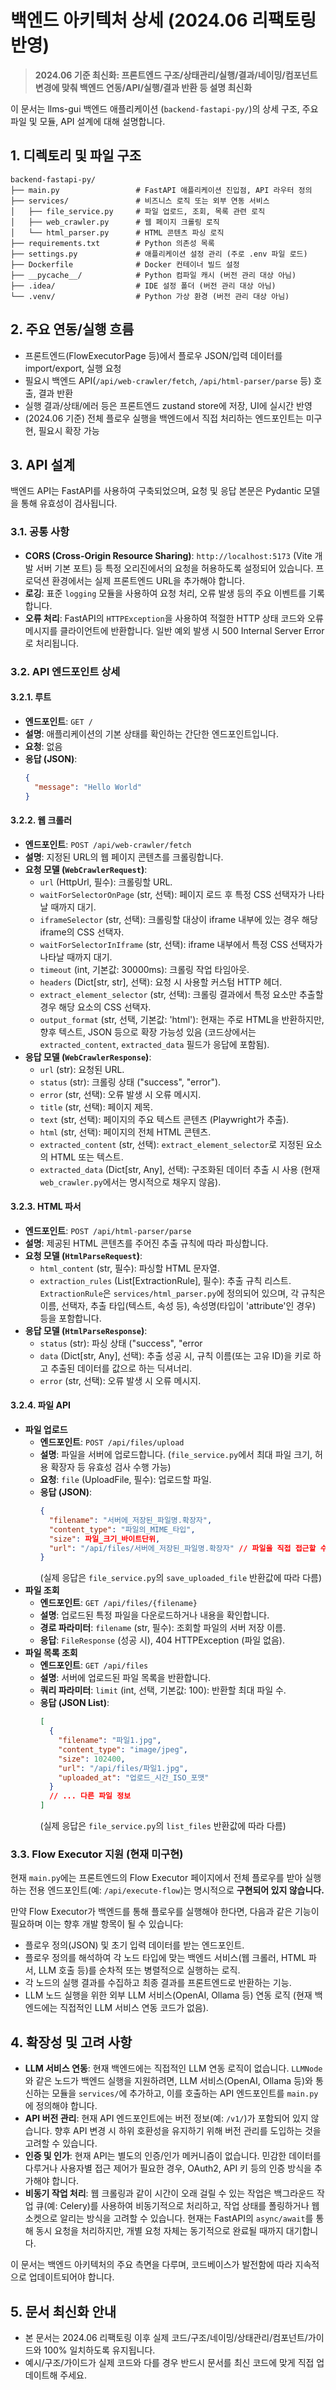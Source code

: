 # 백엔드 아키텍처 상세 (2024.06 리팩토링 반영)

> **2024.06 기준 최신화: 프론트엔드 구조/상태관리/실행/결과/네이밍/컴포넌트 변경에 맞춰 백엔드 연동/API/실행/결과 반환 등 설명 최신화**

이 문서는 llms-gui 백엔드 애플리케이션 (`backend-fastapi-py/`)의 상세 구조, 주요 파일 및 모듈, API 설계에 대해 설명합니다.

## 1. 디렉토리 및 파일 구조

```
backend-fastapi-py/
├── main.py                 # FastAPI 애플리케이션 진입점, API 라우터 정의
├── services/               # 비즈니스 로직 또는 외부 연동 서비스
│   ├── file_service.py     # 파일 업로드, 조회, 목록 관련 로직
│   ├── web_crawler.py      # 웹 페이지 크롤링 로직
│   └── html_parser.py      # HTML 콘텐츠 파싱 로직
├── requirements.txt        # Python 의존성 목록
├── settings.py             # 애플리케이션 설정 관리 (주로 .env 파일 로드)
├── Dockerfile              # Docker 컨테이너 빌드 설정
├── __pycache__/            # Python 컴파일 캐시 (버전 관리 대상 아님)
├── .idea/                  # IDE 설정 폴더 (버전 관리 대상 아님)
└── .venv/                  # Python 가상 환경 (버전 관리 대상 아님)
```

## 2. 주요 연동/실행 흐름

- 프론트엔드(FlowExecutorPage 등)에서 플로우 JSON/입력 데이터를 import/export, 실행 요청
- 필요시 백엔드 API(`/api/web-crawler/fetch`, `/api/html-parser/parse` 등) 호출, 결과 반환
- 실행 결과/상태/에러 등은 프론트엔드 zustand store에 저장, UI에 실시간 반영
- (2024.06 기준) 전체 플로우 실행을 백엔드에서 직접 처리하는 엔드포인트는 미구현, 필요시 확장 가능

## 3. API 설계

백엔드 API는 FastAPI를 사용하여 구축되었으며, 요청 및 응답 본문은 Pydantic 모델을 통해 유효성이 검사됩니다.

### 3.1. 공통 사항

*   **CORS (Cross-Origin Resource Sharing)**: `http://localhost:5173` (Vite 개발 서버 기본 포트) 등 특정 오리진에서의 요청을 허용하도록 설정되어 있습니다. 프로덕션 환경에서는 실제 프론트엔드 URL을 추가해야 합니다.
*   **로깅**: 표준 `logging` 모듈을 사용하여 요청 처리, 오류 발생 등의 주요 이벤트를 기록합니다.
*   **오류 처리**: FastAPI의 `HTTPException`을 사용하여 적절한 HTTP 상태 코드와 오류 메시지를 클라이언트에 반환합니다. 일반 예외 발생 시 500 Internal Server Error로 처리됩니다.

### 3.2. API 엔드포인트 상세

#### 3.2.1. 루트

*   **엔드포인트**: `GET /`
*   **설명**: 애플리케이션의 기본 상태를 확인하는 간단한 엔드포인트입니다.
*   **요청**: 없음
*   **응답 (JSON)**:
    ```json
    {
      "message": "Hello World"
    }
    ```

#### 3.2.2. 웹 크롤러

*   **엔드포인트**: `POST /api/web-crawler/fetch`
*   **설명**: 지정된 URL의 웹 페이지 콘텐츠를 크롤링합니다.
*   **요청 모델 (`WebCrawlerRequest`)**:
    *   `url` (HttpUrl, 필수): 크롤링할 URL.
    *   `waitForSelectorOnPage` (str, 선택): 페이지 로드 후 특정 CSS 선택자가 나타날 때까지 대기.
    *   `iframeSelector` (str, 선택): 크롤링할 대상이 iframe 내부에 있는 경우 해당 iframe의 CSS 선택자.
    *   `waitForSelectorInIframe` (str, 선택): iframe 내부에서 특정 CSS 선택자가 나타날 때까지 대기.
    *   `timeout` (int, 기본값: 30000ms): 크롤링 작업 타임아웃.
    *   `headers` (Dict[str, str], 선택): 요청 시 사용할 커스텀 HTTP 헤더.
    *   `extract_element_selector` (str, 선택): 크롤링 결과에서 특정 요소만 추출할 경우 해당 요소의 CSS 선택자.
    *   `output_format` (str, 선택, 기본값: 'html'): 현재는 주로 HTML을 반환하지만, 향후 텍스트, JSON 등으로 확장 가능성 있음 (코드상에서는 `extracted_content`, `extracted_data` 필드가 응답에 포함됨).
*   **응답 모델 (`WebCrawlerResponse`)**:
    *   `url` (str): 요청된 URL.
    *   `status` (str): 크롤링 상태 ("success", "error").
    *   `error` (str, 선택): 오류 발생 시 오류 메시지.
    *   `title` (str, 선택): 페이지 제목.
    *   `text` (str, 선택): 페이지의 주요 텍스트 콘텐츠 (Playwright가 추출).
    *   `html` (str, 선택): 페이지의 전체 HTML 콘텐츠.
    *   `extracted_content` (str, 선택): `extract_element_selector`로 지정된 요소의 HTML 또는 텍스트.
    *   `extracted_data` (Dict[str, Any], 선택): 구조화된 데이터 추출 시 사용 (현재 `web_crawler.py`에서는 명시적으로 채우지 않음).

#### 3.2.3. HTML 파서

*   **엔드포인트**: `POST /api/html-parser/parse`
*   **설명**: 제공된 HTML 콘텐츠를 주어진 추출 규칙에 따라 파싱합니다.
*   **요청 모델 (`HtmlParseRequest`)**:
    *   `html_content` (str, 필수): 파싱할 HTML 문자열.
    *   `extraction_rules` (List[ExtractionRule], 필수): 추출 규칙 리스트. `ExtractionRule`은 `services/html_parser.py`에 정의되어 있으며, 각 규칙은 이름, 선택자, 추출 타입(텍스트, 속성 등), 속성명(타입이 'attribute'인 경우) 등을 포함합니다.
*   **응답 모델 (`HtmlParseResponse`)**:
    *   `status` (str): 파싱 상태 ("success", "error
    *   `data` (Dict[str, Any], 선택): 추출 성공 시, 규칙 이름(또는 고유 ID)을 키로 하고 추출된 데이터를 값으로 하는 딕셔너리.
    *   `error` (str, 선택): 오류 발생 시 오류 메시지.

#### 3.2.4. 파일 API

*   **파일 업로드**
    *   **엔드포인트**: `POST /api/files/upload`
    *   **설명**: 파일을 서버에 업로드합니다. (`file_service.py`에서 최대 파일 크기, 허용 확장자 등 유효성 검사 수행 가능)
    *   **요청**: `file` (UploadFile, 필수): 업로드할 파일.
    *   **응답 (JSON)**:
        ```json
        {
          "filename": "서버에_저장된_파일명.확장자",
          "content_type": "파일의_MIME_타입",
          "size": 파일_크기_바이트단위,
          "url": "/api/files/서버에_저장된_파일명.확장자" // 파일을 직접 접근할 수 있는 URL
        }
        ```
        (실제 응답은 `file_service.py`의 `save_uploaded_file` 반환값에 따라 다름)
*   **파일 조회**
    *   **엔드포인트**: `GET /api/files/{filename}`
    *   **설명**: 업로드된 특정 파일을 다운로드하거나 내용을 확인합니다.
    *   **경로 파라미터**: `filename` (str, 필수): 조회할 파일의 서버 저장 이름.
    *   **응답**: `FileResponse` (성공 시), 404 HTTPException (파일 없음).
*   **파일 목록 조회**
    *   **엔드포인트**: `GET /api/files`
    *   **설명**: 서버에 업로드된 파일 목록을 반환합니다.
    *   **쿼리 파라미터**: `limit` (int, 선택, 기본값: 100): 반환할 최대 파일 수.
    *   **응답 (JSON List)**:
        ```json
        [
          {
            "filename": "파일1.jpg",
            "content_type": "image/jpeg",
            "size": 102400,
            "url": "/api/files/파일1.jpg",
            "uploaded_at": "업로드_시간_ISO_포맷"
          }
          // ... 다른 파일 정보
        ]
        ```
        (실제 응답은 `file_service.py`의 `list_files` 반환값에 따라 다름)

### 3.3. Flow Executor 지원 (현재 미구현)

현재 `main.py`에는 프론트엔드의 Flow Executor 페이지에서 전체 플로우를 받아 실행하는 전용 엔드포인트(예: `/api/execute-flow`)는 명시적으로 **구현되어 있지 않습니다.**

만약 Flow Executor가 백엔드를 통해 플로우를 실행해야 한다면, 다음과 같은 기능이 필요하며 이는 향후 개발 항목이 될 수 있습니다:

*   플로우 정의(JSON) 및 초기 입력 데이터를 받는 엔드포인트.
*   플로우 정의를 해석하여 각 노드 타입에 맞는 백엔드 서비스(웹 크롤러, HTML 파서, LLM 호출 등)를 순차적 또는 병렬적으로 실행하는 로직.
*   각 노드의 실행 결과를 수집하고 최종 결과를 프론트엔드로 반환하는 기능.
*   LLM 노드 실행을 위한 외부 LLM 서비스(OpenAI, Ollama 등) 연동 로직 (현재 백엔드에는 직접적인 LLM 서비스 연동 코드가 없음).

## 4. 확장성 및 고려 사항

*   **LLM 서비스 연동**: 현재 백엔드에는 직접적인 LLM 연동 로직이 없습니다. `LLMNode`와 같은 노드가 백엔드 실행을 지원하려면, LLM 서비스(OpenAI, Ollama 등)와 통신하는 모듈을 `services/`에 추가하고, 이를 호출하는 API 엔드포인트를 `main.py`에 정의해야 합니다.
*   **API 버전 관리**: 현재 API 엔드포인트에는 버전 정보(예: `/v1/`)가 포함되어 있지 않습니다. 향후 API 변경 시 하위 호환성을 유지하기 위해 버전 관리를 도입하는 것을 고려할 수 있습니다.
*   **인증 및 인가**: 현재 API는 별도의 인증/인가 메커니즘이 없습니다. 민감한 데이터를 다루거나 사용자별 접근 제어가 필요한 경우, OAuth2, API 키 등의 인증 방식을 추가해야 합니다.
*   **비동기 작업 처리**: 웹 크롤링과 같이 시간이 오래 걸릴 수 있는 작업은 백그라운드 작업 큐(예: Celery)를 사용하여 비동기적으로 처리하고, 작업 상태를 폴링하거나 웹소켓으로 알리는 방식을 고려할 수 있습니다. 현재는 FastAPI의 `async/await`를 통해 동시 요청을 처리하지만, 개별 요청 자체는 동기적으로 완료될 때까지 대기합니다.

이 문서는 백엔드 아키텍처의 주요 측면을 다루며, 코드베이스가 발전함에 따라 지속적으로 업데이트되어야 합니다. 

## 5. 문서 최신화 안내
- 본 문서는 2024.06 리팩토링 이후 실제 코드/구조/네이밍/상태관리/컴포넌트/가이드와 100% 일치하도록 유지됩니다.
- 예시/구조/가이드가 실제 코드와 다를 경우 반드시 문서를 최신 코드에 맞게 직접 업데이트해 주세요. 